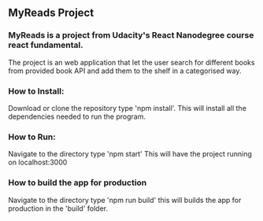 ## MyReads Project 

### MyReads is a project from Udacity's React Nanodegree course react fundamental.
The project is an web application that let the user search for different books from provided book API and add them to the shelf in a categorised way.


### How to Install:
Download or clone the repository type 'npm install'. This will install all the dependencies needed to run the program.

### How to Run:
Navigate to the directory type 'npm start' This will have the project running on localhost:3000

### How to build the app for production
Navigate to the directory type 'npm run build' this will builds the app for production in the 'build' folder.
